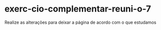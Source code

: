 # exerc-cio-complementar-reuni-o-7
Realize as alterações para deixar a página de acordo com o que estudamos
